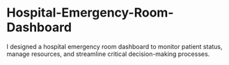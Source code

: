 # Hospital-Emergency-Room-Dashboard
 I designed a hospital emergency room dashboard to monitor patient status, manage resources, and streamline critical decision-making processes.
